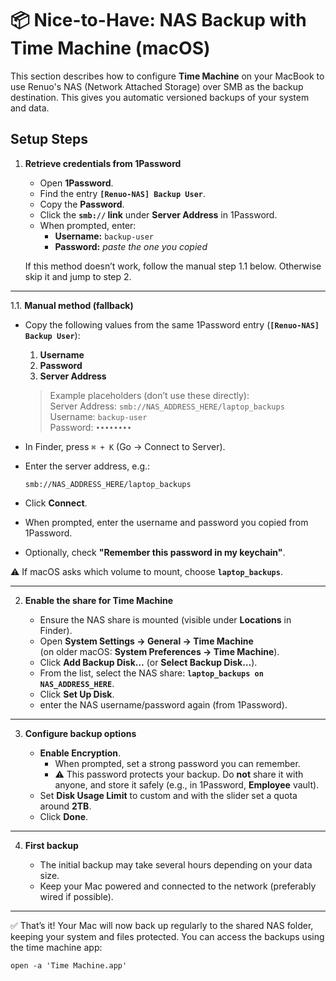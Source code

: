 # 📦 Nice-to-Have: NAS Backup with Time Machine (macOS)

This section describes how to configure **Time Machine** on your MacBook to use Renuo's NAS (Network Attached Storage) over SMB as the backup destination. This gives you automatic versioned backups of your system and data.

## Setup Steps

1. **Retrieve credentials from 1Password**

   - Open **1Password**.  
   - Find the entry **`[Renuo-NAS] Backup User`**.  
   - Copy the **Password**.
   - Click the **`smb://` link** under **Server Address** in 1Password.  
   - When prompted, enter:  
     - **Username:** `backup-user`  
     - **Password:** *paste the one you copied*  

   If this method doesn’t work, follow the manual step 1.1 below. Otherwise skip it and jump to step 2.

---

1.1. **Manual method (fallback)**  

   - Copy the following values from the same 1Password entry (**`[Renuo-NAS] Backup User`**):  
     1. **Username**  
     2. **Password**  
     3. **Server Address**  

      > Example placeholders (don’t use these directly):  
      > Server Address: `smb://NAS_ADDRESS_HERE/laptop_backups`  
      > Username: `backup-user`  
      > Password: `••••••••`

   - In Finder, press `⌘ + K` (Go → Connect to Server).  
   - Enter the server address, e.g.:  
     ```
     smb://NAS_ADDRESS_HERE/laptop_backups
     ```  
   - Click **Connect**.  
   - When prompted, enter the username and password you copied from 1Password.  
   - Optionally, check **"Remember this password in my keychain"**.

   ⚠️ If macOS asks which volume to mount, choose **`laptop_backups`**.

---

2. **Enable the share for Time Machine**

   - Ensure the NAS share is mounted (visible under **Locations** in Finder).  
   - Open **System Settings → General → Time Machine**  
     (on older macOS: **System Preferences → Time Machine**).  
   - Click **Add Backup Disk…** (or **Select Backup Disk…**).  
   - From the list, select the NAS share: **`laptop_backups on NAS_ADDRESS_HERE`**.  
   - Click **Set Up Disk**.
   - enter the NAS username/password again (from 1Password).  

---

3. **Configure backup options**

   - **Enable Encryption**.  
     - When prompted, set a strong password you can remember.  
     - ⚠️ This password protects your backup. Do **not** share it with anyone, and store it safely (e.g., in 1Password, **Employee** vault).  
   - Set **Disk Usage Limit** to custom and with the slider set a quota around **2TB**.
   - Click **Done**.

---

4. **First backup**

   - The initial backup may take several hours depending on your data size.  
   - Keep your Mac powered and connected to the network (preferably wired if possible).  

---

✅ That’s it! Your Mac will now back up regularly to the shared NAS folder, keeping your system and files protected. You can access the backups using the time machine app: 

```
open -a 'Time Machine.app'
```